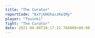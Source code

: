 ```yaml
---
title: "The Curator"
reportCode: "8xYj6HGhaczKw1My"
player: "Touinki"
fight: "The Curator"
date: 2021-09-08T20:17:22.766000+00:00
---
```

